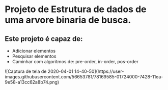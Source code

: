 <h1>Projeto de Estrutura de dados de uma arvore binaria de busca.</h1>
<h2>Este projeto é capaz de:</h2>
<ul>
  <li>Adicionar elementos</li>
  <li>Pesquisar elementos</li>
  <li>Caminhar com algoritmos de: pre-order, in-order, pos-order</li>
</ul>
![Captura de tela de 2020-04-01 14-40-50](https://user-images.githubusercontent.com/56653781/78169585-01724000-7428-11ea-9e58-a13cc62a8b74.png)
